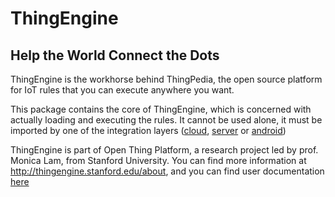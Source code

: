 # ThingEngine

## Help the World Connect the Dots

ThingEngine is the workhorse behind ThingPedia, the open source platform for IoT rules
that you can execute anywhere you want.

This package contains the core of ThingEngine, which is concerned with
actually loading and executing the rules. It cannot be used alone, it
must be imported by one of the integration layers
([cloud](https://github.com/Stanford-IoT-Lab/thingengine-platform-cloud),
[server](https://github.com/Stanford-IoT-Lab/thingengine-platform-server)
or
[android](https://github.com/Stanford-IoT-Lab/thingengine-platform-android))

ThingEngine is part of Open Thing Platform, a research project led by
prof. Monica Lam, from Stanford University.  You can find more
information at <http://thingengine.stanford.edu/about>, and you can
find user documentation [here](/doc/main.md)
